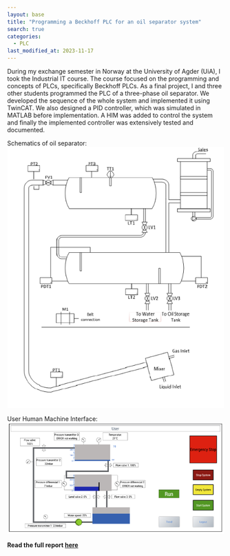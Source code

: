 ```yaml
---
layout: base
title: "Programming a Beckhoff PLC for an oil separator system"
search: true
categories: 
  - PLC
last_modified_at: 2023-11-17
---
```


During my exchange semester in Norway at the University of Agder (UiA), I took the Industrial IT course. The course focused on the programming and concepts of PLCs, specifically Beckhoff PLCs. As a final project, I and three other students programmed the PLC of a three-phase oil separator. We developed the sequence of the whole system and implemented it using TwinCAT. We also designed a PID controller, which was simulated in MATLAB before implementation. A HIM was added to control the system and finally the implemented controller was extensively tested and documented.

Schematics of oil separator:
![Schematics](/assets/image/IndustrialIT_UIA/Schematics.png)

User Human Machine Interface:
![HMI](/assets/image/IndustrialIT_UIA/HMI.png)

**Read the full report [here](/assets/pdf/Industrial_IT_Project_Report.pdf)**
